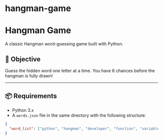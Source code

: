# hangman-game
# Hangman Game

A classic Hangman word-guessing game built with Python.

## 🎯 Objective

Guess the hidden word one letter at a time. You have 6 chances before the hangman is fully drawn!

---

## 📦 Requirements

- Python 3.x
- A `words.json` file in the same directory with the following structure:

```json
{
  "word_list": ["python", "hangman", "developer", "function", "variable"]
}
